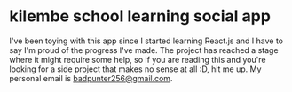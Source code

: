 # kilembe school learning social app

I've been toying with this app since I started learning React.js and I have to say I'm proud of the progress I've made.
The project has reached a stage where it might require some help, so if you are reading this and you're looking for a side project that makes no sense at all :D, hit me up. 
My personal email is badpunter256@gmail.com.
